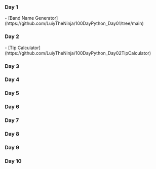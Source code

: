 <h3>Day 1</h3>
- [Band Name Generator](https://github.com/LuiyTheNinja/100DayPython_Day01/tree/main)

<h3>Day 2</h3>
- [Tip Calculator](https://github.com/LuiyTheNinja/100DayPython_Day02TipCalculator)

<h3>Day 3</h3>

<h3>Day 4</h3>

<h3>Day 5</h3>

<h3>Day 6</h3>

<h3>Day 7</h3>

<h3>Day 8</h3>

<h3>Day 9</h3>

<h3>Day 10</h3>

